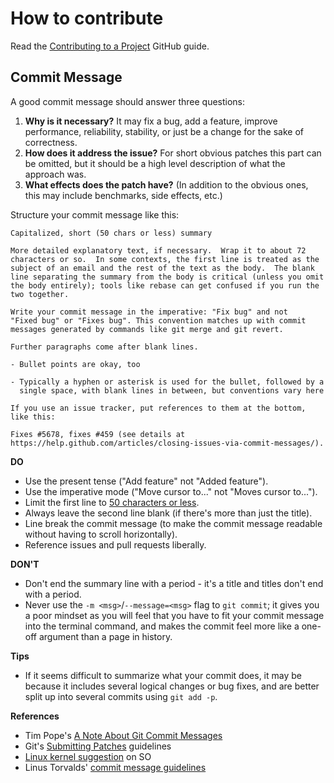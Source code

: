 # How to contribute

Read the [Contributing to a Project](https://guides.github.com/activities/contributing-to-open-source/#contributing)
GitHub guide.

## Commit Message

A good commit message should answer three questions:

1. **Why is it necessary?** It may fix a bug, add a feature, improve
performance, reliability, stability, or just be a change for the sake
of correctness.
2. **How does it address the issue?** For short obvious patches this part
can be omitted, but it should be a high level description of what the
approach was.
3. **What effects does the patch have?** (In addition to the obvious ones,
this may include benchmarks, side effects, etc.)

Structure your commit message like this:

```
Capitalized, short (50 chars or less) summary

More detailed explanatory text, if necessary.  Wrap it to about 72
characters or so.  In some contexts, the first line is treated as the
subject of an email and the rest of the text as the body.  The blank
line separating the summary from the body is critical (unless you omit
the body entirely); tools like rebase can get confused if you run the
two together.

Write your commit message in the imperative: "Fix bug" and not
"Fixed bug" or "Fixes bug". This convention matches up with commit
messages generated by commands like git merge and git revert.

Further paragraphs come after blank lines.

- Bullet points are okay, too

- Typically a hyphen or asterisk is used for the bullet, followed by a
  single space, with blank lines in between, but conventions vary here

If you use an issue tracker, put references to them at the bottom,
like this:

Fixes #5678, fixes #459 (see details at
https://help.github.com/articles/closing-issues-via-commit-messages/).
```

**DO**

- Use the present tense ("Add feature" not "Added feature").
- Use the imperative mode ("Move cursor to..." not "Moves cursor to...").
- Limit the first line to [50 characters or less](http://stopwritingramblingcommitmessages.com/).
- Always leave the second line blank (if there's more than just the title).
- Line break the commit message (to make the commit message readable without
having to scroll horizontally).
- Reference issues and pull requests liberally.

**DON'T**

- Don't end the summary line with a period - it's a title and titles don't end
with a period.
- Never use the `-m <msg>`/`--message=<msg>` flag to `git commit`; it gives you
a poor mindset as you will feel that you have to fit your commit message into
the terminal command, and makes the commit feel more like a one-off argument
than a page in history.

**Tips**

- If it seems difficult to summarize what your commit does, it may be because
it includes several logical changes or bug fixes, and are better split up into
several commits using `git add -p`.

**References**

- Tim Pope's [A Note About Git Commit Messages](http://tbaggery.com/2008/04/19/a-note-about-git-commit-messages.html)
- Git's [Submitting Patches](http://git.kernel.org/cgit/git/git.git/tree/Documentation/SubmittingPatches?id=HEAD) guidelines
- [Linux kernel suggestion](http://stackoverflow.com/a/11993051/1104534) on SO
- Linus Torvalds' [commit message guidelines](https://github.com/torvalds/linux/pull/17#issuecomment-5659933)

